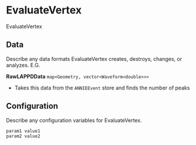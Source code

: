 # EvaluateVertex

EvaluateVertex

## Data

Describe any data formats EvaluateVertex creates, destroys, changes, or analyzes. E.G.

**RawLAPPDData** `map<Geometry, vector<Waveform<double>>>`
* Takes this data from the `ANNIEEvent` store and finds the number of peaks


## Configuration

Describe any configuration variables for EvaluateVertex.

```
param1 value1
param2 value2
```
